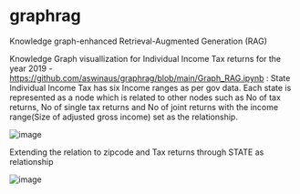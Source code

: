 # graphrag
 Knowledge graph-enhanced Retrieval-Augmented Generation (RAG) 


Knowledge Graph visuallization for Individual Income Tax returns for the year 2019 - https://github.com/aswinaus/graphrag/blob/main/Graph_RAG.ipynb : 
State Individual Income Tax has six Income ranges as per gov data. Each state is represented as a node which is related to other nodes such as No of tax returns, No of single tax returns and No of joint returns with the income range(Size of adjusted gross income) set as the relationship.

 ![image](https://github.com/user-attachments/assets/3eb7ff32-a6a2-4f2c-9bb4-76de27426639)

 Extending the relation to zipcode and Tax returns through STATE as relationship

![image](https://github.com/user-attachments/assets/1013cdda-575a-4ee4-8da8-8b8d0c3e7aae)



